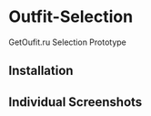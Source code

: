 # Outfit-Selection
GetOufit.ru Selection Prototype

## Installation


## Individual Screenshots





